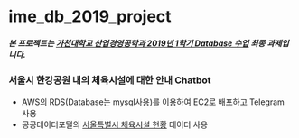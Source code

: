 # ime_db_2019_project

##### 본 프로젝트는 [가천대학교 산업경영공학과 2019년 1학기 Database 수업](https://github.com/TEAMLAB-Lecture/database-101) 최종 과제입니다.

### 서울시 한강공원 내의 체육시설에 대한 안내 Chatbot
- AWS의 RDS(Database는 mysql사용)를 이용하여 EC2로 배포하고 Telegram 사용
- 공공데이터포털의 [서울특별시 체육시설 현황](https://www.data.go.kr/dataset/3045306/fileData.do) 데이터 사용
